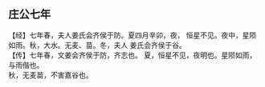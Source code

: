 ## 庄公七年

【经】七年春，夫人姜氏会齐侯于防。夏四月辛卯，夜，
恒星不见。夜中，星陨如雨。秋，大水。无麦、苗。冬，夫人
姜氏会齐侯于谷。  
【传】七年春，文姜会齐侯于防，齐志也。
夏，恒星不见，夜明也。星陨如雨，与雨偕也。  
秋，无麦苗，不害嘉谷也。  

